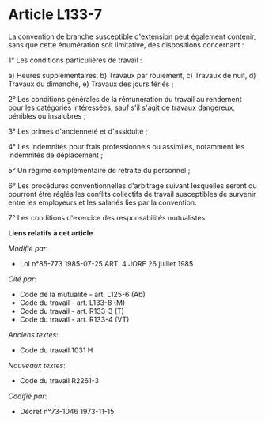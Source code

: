 # Article L133-7

La convention de branche susceptible d'extension peut également contenir, sans que cette énumération soit limitative, des
dispositions concernant :

1° Les conditions particulières de travail :

a) Heures supplémentaires,       b) Travaux par roulement,       c) Travaux de nuit,       d) Travaux du dimanche,       e)
Travaux des jours fériés ;

2° Les conditions générales de la rémunération du travail au rendement pour les catégories intéressées, sauf s'il s'agit de
travaux dangereux, pénibles ou insalubres ;

3° Les primes d'ancienneté et d'assiduité ;

4° Les indemnités pour frais professionnels ou assimilés, notamment les indemnités de déplacement ;

5° Un régime complémentaire de retraite du personnel ;

6° Les procédures conventionnelles d'arbitrage suivant lesquelles seront ou pourront être réglés les conflits collectifs de
travail susceptibles de survenir entre les employeurs et les salariés liés par la convention.

7° Les conditions d'exercice des responsabilités mutualistes.

**Liens relatifs à cet article**

_Modifié par_:

  - Loi n°85-773 1985-07-25 ART. 4 JORF 26 juillet 1985

_Cité par_:

  - Code de la mutualité - art. L125-6 (Ab)
  - Code du travail - art. L133-8 (M)
  - Code du travail - art. R133-3 (T)
  - Code du travail - art. R133-4 (VT)

_Anciens textes_:

  - Code du travail 1031 H

_Nouveaux textes_:

  - Code du travail R2261-3

_Codifié par_:

  - Décret n°73-1046 1973-11-15

